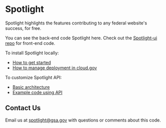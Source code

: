 # Spotlight

Spotlight highlights the features contributing to any federal website's success, for free.

You can see the back-end code Spotlight here. Check out the [Spotlight-ui repo](https://github.com/18F/10x-site-scanner-ui) for front-end code.

To install Spotlight locally:
* [How to get started](https://github.com/18F/spotlight/blob/master/docs/INSTALL.md)
* [How to manage deployment in cloud.gov](https://github.com/18F/spotlight/blob/master/docs/DevOps.md)

To customize Spotlight API:
* [Basic architecture](https://github.com/18F/spotlight/blob/master/docs/Architecture.md)
* [Example code using API](https://github.com/18F/spotlight/tree/master/tools)

## Contact Us

Email us at spotlight@gsa.gov with questions or comments about this code.
